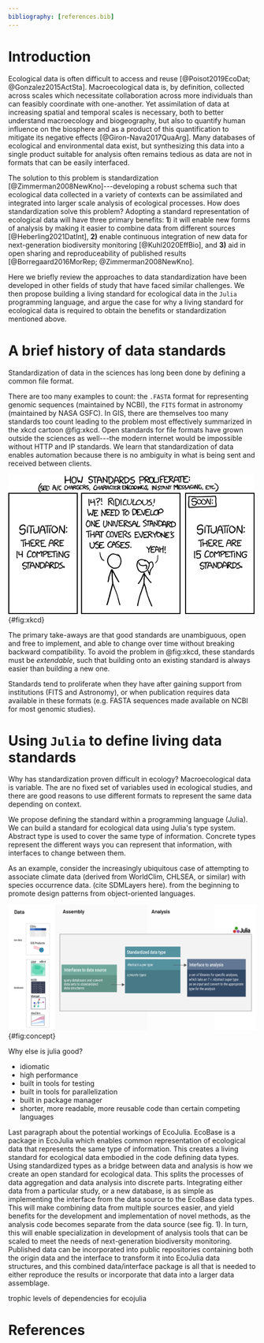 ```yaml
---
bibliography: [references.bib]
---
```



# Introduction

Ecological data is often difficult to access and reuse [@Poisot2019EcoDat;
@Gonzalez2015ActSta]. Macroecological data is, by definition, collected across
scales which necessitate collaboration across more individuals than can feasibly
coordinate with one-another. Yet assimilation of data at increasing spatial and
temporal scales is necessary, both to better understand macroecology and
biogeography, but also to quantify human influence on the biosphere and as a
product of this quantification to mitigate its negative effects
[@Giron-Nava2017QuaArg]. Many databases of ecological and environmental data
exist, but synthesizing this data into a single product suitable for analysis
often remains tedious as data are not in formats that can be easily interfaced.


The solution to this problem is standardization [@Zimmerman2008NewKno]---developing
a robust schema such that ecological data collected in a variety of contexts can
be assimilated and integrated into larger scale analysis of ecological
processes. How does standardization solve this problem? Adopting a standard
representation of ecological data will have three primary benefits: **1**) it
will enable new forms of analysis by making it easier to combine data from
different sources [@Heberling2021DatInt], **2)** enable continuous integration
of new data for next-generation biodiversity monitoring [@Kuhl2020EffBio], and
**3)** aid in open sharing and reproduceability of published results
[@Borregaard2016MorRep; @Zimmerman2008NewKno].

Here we briefly review the approaches to data standardization have been
developed in other fields of study that have faced similar challenges. We then
propose building a living standard for ecological data in the `Julia`
programming language, and argue the case for why a living standard for
ecological data is required to obtain the benefits or standardization mentioned
above.



# A brief history of data standards

Standardization of data in the sciences has long been done by defining a common
file format.

There are too many examples to count: the `.FASTA` format for representing genomic sequences (maintained by NCBI), the `FITS` format in astronomy (maintained by NASA GSFC). In GIS, there are themselves too many standards too count leading to the
problem most effectively summarized in the xkcd cartoon @fig:xkcd.
Open standards for file formats have grown outside the sciences as well---the
modern internet would be impossible without HTTP and IP standards.
We learn that standardization of data enables automation because there is no ambiguity in what is being sent and received between clients.

![todo](./figures/xkcdstandards.png){#fig:xkcd}

The primary take-aways are that good standards are unambiguous, open and free to
implement, and able to change over time without breaking backward compatibility.
To avoid the problem in @fig:xkcd, these standards must be _extendable_, such that building onto an existing standard is always easier than building a new one.

Standards tend to proliferate when they have after gaining support from institutions (FITS and Astronomy), or when publication requires data available in these formats (e.g. FASTA sequences made available on NCBI for most genomic studies).


# Using `Julia` to define living data standards

Why has standardization proven difficult in ecology? Macroecological data is
variable. The are no fixed set of variables used in ecological studies, and
there are good reasons to use different formats to represent the same data
depending on context.

We propose defining the standard within a programming language (Julia). We can build a standard for ecological data using Julia's type system.
Abstract type is used to cover the same type of information. Concrete types
represent the different ways you can represent that information, with interfaces
to change between them.

As an example, consider the increasingly ubiquitous case of attempting to
associate climate data (derived from WorldClim, CHLSEA, or similar) with species
occurrence data. (cite SDMLayers here).
 from the beginning to promote
design patterns from object-oriented languages.  

![todo](./figures/concept.png){#fig:concept}



Why else is julia good?

- idiomatic
- high performance
- built in tools for testing
- built in tools for parallelization
- built in package manager
- shorter, more readable, more reusable code than certain competing languages

Last paragraph about the potential workings of EcoJulia.
EcoBase is a package in EcoJulia which enables common representation of ecological data that represents the same type of information. This creates a living standard for ecological data embodied in the code defining data types. Using standardized types as a bridge between data and analysis is how we create an open standard for ecological data. This splits the processes of data aggregation and data analysis into discrete parts.
Integrating either data from a particular study, or a new database, is as simple as implementing the interface from the data source to the EcoBase data types. This will make combining data from multiple sources easier, and yield benefits for the development and implementation of novel methods, as the analysis code becomes separate from the data source (see fig. 1). In turn, this will enable specialization in development of analysis tools that can be scaled to meet the needs of next-generation biodiversity monitoring. Published data can be incorporated into public repositories containing both the origin data and the interface to transform it into EcoJulia data structures, and this combined data/interface package is all that is needed to either reproduce the results or incorporate that data into a larger data assemblage.

trophic levels of dependencies for ecojulia


# References
